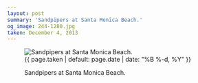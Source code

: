 ```yaml
---
layout: post
summary: 'Sandpipers at Santa Monica Beach.'
og_image: 244-1280.jpg
taken: December 4, 2013
---
```


<figure class="post" data-src="{{ site.assets_url }}/{{ page.og_image }}">
<img alt="Sandpipers at Santa Monica Beach." sizes="(min-width: 700px) 50vw, calc(100vw - 2rem)" src="{{ site.assets_url }}/244-640.jpg" srcset="{{ site.assets_url }}/244-1280.jpg 1280w, {{ site.assets_url }}/244-960.jpg 960w, {{ site.assets_url }}/244-640.jpg 640w, {{ site.assets_url }}/244-320.jpg 320w"/>
<figcaption>
<time>{{ page.taken | default: page.date | date: "%B %-d, %Y" }}</time>
<p>Sandpipers at Santa Monica Beach.</p>
</figcaption>
</figure>
